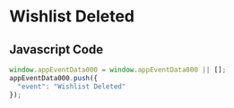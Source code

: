 # Wishlist Deleted

### 

## Javascript Code
```js
window.appEventData000 = window.appEventData000 || [];
appEventData000.push({
  "event": "Wishlist Deleted"
});
```




